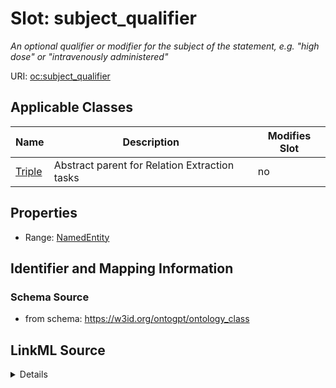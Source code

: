 

# Slot: subject_qualifier


_An optional qualifier or modifier for the subject of the statement, e.g. "high dose" or "intravenously administered"_



URI: [oc:subject_qualifier](http://w3id.org/ontogpt/ontology-class-templatesubject_qualifier)



<!-- no inheritance hierarchy -->





## Applicable Classes

| Name | Description | Modifies Slot |
| --- | --- | --- |
| [Triple](Triple.md) | Abstract parent for Relation Extraction tasks |  no  |







## Properties

* Range: [NamedEntity](NamedEntity.md)





## Identifier and Mapping Information







### Schema Source


* from schema: https://w3id.org/ontogpt/ontology_class




## LinkML Source

<details>
```yaml
name: subject_qualifier
description: An optional qualifier or modifier for the subject of the statement, e.g.
  "high dose" or "intravenously administered"
from_schema: https://w3id.org/ontogpt/ontology_class
rank: 1000
alias: subject_qualifier
owner: Triple
domain_of:
- Triple
range: NamedEntity

```
</details>